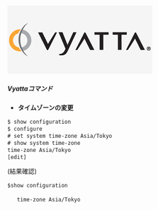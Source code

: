 ![Alt Text](https://github.com/yhidetoshi/Pictures/raw/master/Vagrant/vyatta-icon.png)

  ##### Vyattaコマンド
  
  
- **タイムゾーンの変更** 
```
$ show configuration
$ configure
# set system time-zone Asia/Tokyo
# show system time-zone
time-zone Asia/Tokyo
[edit]
```
(結果確認)
```  
$show configuration

   time-zone Asia/Tokyo
```
